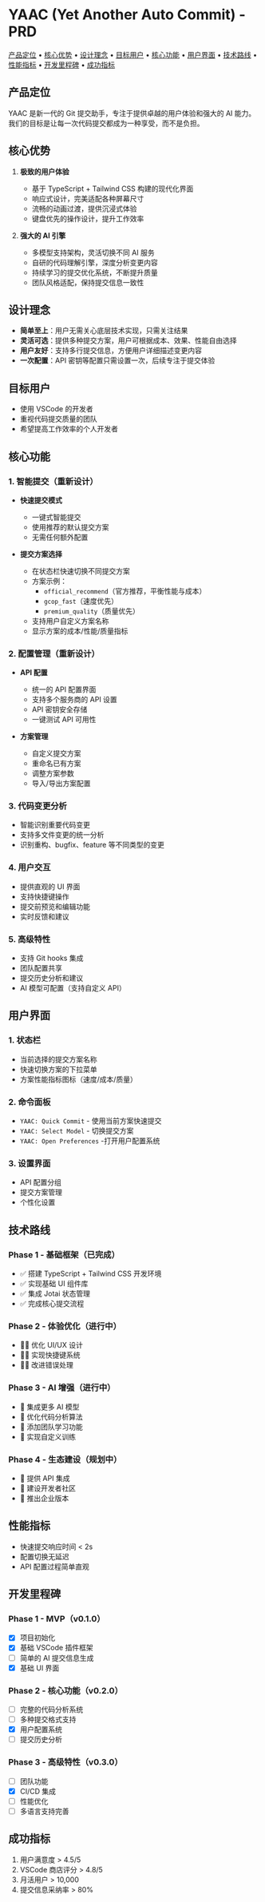# YAAC (Yet Another Auto Commit) - PRD

<!-- toc -->

[产品定位](#产品定位) • [核心优势](#核心优势) • [设计理念](#设计理念) • [目标用户](#目标用户) • [核心功能](#核心功能) • [用户界面](#用户界面) • [技术路线](#技术路线) • [性能指标](#性能指标) • [开发里程碑](#开发里程碑) • [成功指标](#成功指标)

<!-- tocstop -->


## 产品定位

YAAC 是新一代的 Git 提交助手，专注于提供卓越的用户体验和强大的 AI 能力。我们的目标是让每一次代码提交都成为一种享受，而不是负担。

## 核心优势

1. **极致的用户体验**

   - 基于 TypeScript + Tailwind CSS 构建的现代化界面
   - 响应式设计，完美适配各种屏幕尺寸
   - 流畅的动画过渡，提供沉浸式体验
   - 键盘优先的操作设计，提升工作效率

2. **强大的 AI 引擎**

   - 多模型支持架构，灵活切换不同 AI 服务
   - 自研的代码理解引擎，深度分析变更内容
   - 持续学习的提交优化系统，不断提升质量
   - 团队风格适配，保持提交信息一致性

## 设计理念

- **简单至上**：用户无需关心底层技术实现，只需关注结果
- **灵活可选**：提供多种提交方案，用户可根据成本、效果、性能自由选择
- **用户友好**：支持多行提交信息，方便用户详细描述变更内容
- **一次配置**：API 密钥等配置只需设置一次，后续专注于提交体验

## 目标用户

- 使用 VSCode 的开发者
- 重视代码提交质量的团队
- 希望提高工作效率的个人开发者

## 核心功能

### 1. 智能提交（重新设计）

- **快速提交模式**

  - 一键式智能提交
  - 使用推荐的默认提交方案
  - 无需任何额外配置

- **提交方案选择**
  - 在状态栏快速切换不同提交方案
  - 方案示例：
    - `official_recommend`（官方推荐，平衡性能与成本）
    - `gcop_fast`（速度优先）
    - `premium_quality`（质量优先）
  - 支持用户自定义方案名称
  - 显示方案的成本/性能/质量指标

### 2. 配置管理（重新设计）

- **API 配置**

  - 统一的 API 配置界面
  - 支持多个服务商的 API 设置
  - API 密钥安全存储
  - 一键测试 API 可用性

- **方案管理**
  - 自定义提交方案
  - 重命名已有方案
  - 调整方案参数
  - 导入/导出方案配置

### 3. 代码变更分析

- 智能识别重要代码变更
- 支持多文件变更的统一分析
- 识别重构、bugfix、feature 等不同类型的变更

### 4. 用户交互

- 提供直观的 UI 界面
- 支持快捷键操作
- 提交前预览和编辑功能
- 实时反馈和建议

### 5. 高级特性

- 支持 Git hooks 集成
- 团队配置共享
- 提交历史分析和建议
- AI 模型可配置（支持自定义 API）

## 用户界面

### 1. 状态栏

- 当前选择的提交方案名称
- 快速切换方案的下拉菜单
- 方案性能指标图标（速度/成本/质量）

### 2. 命令面板

- `YAAC: Quick Commit` - 使用当前方案快速提交
- `YAAC: Select Model` - 切换提交方案
- `YAAC: Open Preferences` -打开用户配置系统

### 3. 设置界面

- API 配置分组
- 提交方案管理
- 个性化设置

## 技术路线

### Phase 1 - 基础框架（已完成）

- ✅ 搭建 TypeScript + Tailwind CSS 开发环境
- ✅ 实现基础 UI 组件库
- ✅ 集成 Jotai 状态管理
- ✅ 完成核心提交流程

### Phase 2 - 体验优化（进行中）

- 🏃‍♂️ 优化 UI/UX 设计
- 🏃‍♂️ 实现快捷键系统
- 🏃‍♂️ 改进错误处理

### Phase 3 - AI 增强（进行中）

- 📅 集成更多 AI 模型
- 📅 优化代码分析算法
- 📅 添加团队学习功能
- 📅 实现自定义训练

### Phase 4 - 生态建设（规划中）

- 📅 提供 API 集成
- 📅 建设开发者社区
- 📅 推出企业版本

## 性能指标

- 快速提交响应时间 < 2s
- 配置切换无延迟
- API 配置过程简单直观

## 开发里程碑

### Phase 1 - MVP（v0.1.0）

- [x] 项目初始化
- [x] 基础 VSCode 插件框架
- [ ] 简单的 AI 提交信息生成
- [x] 基础 UI 界面

### Phase 2 - 核心功能（v0.2.0）

- [ ] 完整的代码分析系统
- [ ] 多种提交格式支持
- [x] 用户配置系统
- [ ] 提交历史分析

### Phase 3 - 高级特性（v0.3.0）

- [ ] 团队功能
- [x] CI/CD 集成
- [ ] 性能优化
- [ ] 多语言支持完善

## 成功指标

1. 用户满意度 > 4.5/5
2. VSCode 商店评分 > 4.8/5
3. 月活用户 > 10,000
4. 提交信息采纳率 > 80%
